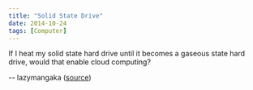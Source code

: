 ```yaml
---
title: "Solid State Drive"
date: 2014-10-24
tags: [Computer]
---
```


If I heat my solid state hard drive until it becomes a gaseous state hard drive, would that enable cloud computing?

-- lazymangaka ([source][source])

[source]: http://www.reddit.com/r/shittyaskscience/comments/1la1e0/if_i_heat_my_solid_state_hard_drive_until_it/
